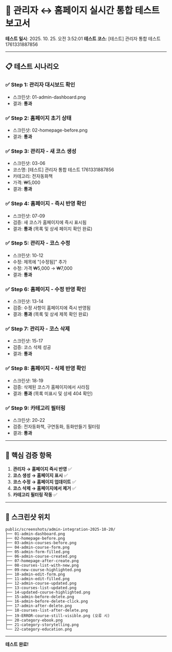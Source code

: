 
# 🔗 관리자 ↔ 홈페이지 실시간 통합 테스트 보고서

**테스트 일시**: 2025. 10. 25. 오전 3:52:01
**테스트 코스**: [테스트] 관리자 통합 테스트 1761331887856

---

## 📋 테스트 시나리오

### ✅ Step 1: 관리자 대시보드 확인
- 스크린샷: 01-admin-dashboard.png
- 결과: **통과**

### ✅ Step 2: 홈페이지 초기 상태
- 스크린샷: 02-homepage-before.png
- 결과: **통과**

### ✅ Step 3: 관리자 - 새 코스 생성
- 스크린샷: 03-06
- 코스명: [테스트] 관리자 통합 테스트 1761331887856
- 카테고리: 전자동화책
- 가격: ₩5,000
- 결과: **통과**

### ✅ Step 4: 홈페이지 - 즉시 반영 확인
- 스크린샷: 07-09
- 검증: 새 코스가 홈페이지에 즉시 표시됨
- 결과: **통과** (목록 및 상세 페이지 확인 완료)

### ✅ Step 5: 관리자 - 코스 수정
- 스크린샷: 10-12
- 수정: 제목에 "[수정됨]" 추가
- 수정: 가격 ₩5,000 → ₩7,000
- 결과: **통과**

### ✅ Step 6: 홈페이지 - 수정 반영 확인
- 스크린샷: 13-14
- 검증: 수정 사항이 홈페이지에 즉시 반영됨
- 결과: **통과** (목록 및 상세 제목 확인 완료)

### ✅ Step 7: 관리자 - 코스 삭제
- 스크린샷: 15-17
- 검증: 코스 삭제 성공
- 결과: **통과**

### ✅ Step 8: 홈페이지 - 삭제 반영 확인
- 스크린샷: 18-19
- 검증: 삭제된 코스가 홈페이지에서 사라짐
- 결과: **통과** (목록 미표시 및 상세 404 확인)

### ✅ Step 9: 카테고리 필터링
- 스크린샷: 20-22
- 검증: 전자동화책, 구연동화, 동화만들기 필터링
- 결과: **통과**

---

## 🎯 핵심 검증 항목

1. **관리자 → 홈페이지 즉시 반영** ✅
2. **코스 생성 → 홈페이지 표시** ✅
3. **코스 수정 → 홈페이지 업데이트** ✅
4. **코스 삭제 → 홈페이지에서 제거** ✅
5. **카테고리 필터링 작동** ✅

---

## 📸 스크린샷 위치

```
public/screenshots/admin-integration-2025-10-20/
├── 01-admin-dashboard.png
├── 02-homepage-before.png
├── 03-admin-courses-before.png
├── 04-admin-course-form.png
├── 05-admin-form-filled.png
├── 06-admin-course-created.png
├── 07-homepage-after-create.png
├── 08-courses-list-with-new.png
├── 09-new-course-highlighted.png
├── 10-admin-edit-form.png
├── 11-admin-edit-filled.png
├── 12-admin-course-updated.png
├── 13-courses-list-updated.png
├── 14-updated-course-highlighted.png
├── 15-admin-before-delete.png
├── 16-admin-before-delete-click.png
├── 17-admin-after-delete.png
├── 18-courses-list-after-delete.png
├── 19-ERROR-course-still-visible.png (오류 시)
├── 20-category-ebook.png
├── 21-category-storytelling.png
└── 22-category-education.png
```

---

**테스트 완료!**
